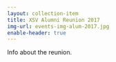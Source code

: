 ```yaml
---
layout: collection-item
title: XSV Alumni Reunion 2017
img-url: events-img-alum-2017.jpg
enable-header: true
---
```

Info about the reunion.